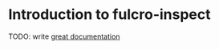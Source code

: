 # Introduction to fulcro-inspect

TODO: write [great documentation](http://jacobian.org/writing/what-to-write/)
